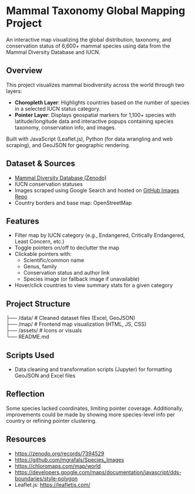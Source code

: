 # Mammal Taxonomy Global Mapping Project

An interactive map visualizing the global distribution, taxonomy, and conservation status of 6,600+ mammal species using data from the Mammal Diversity Database and IUCN.

## Overview

This project visualizes mammal biodiversity across the world through two layers:
- **Choropleth Layer**: Highlights countries based on the number of species in a selected IUCN status category.
- **Pointer Layer**: Displays geospatial markers for 1,100+ species with latitude/longitude data and interactive popups containing species taxonomy, conservation info, and images.

Built with JavaScript (Leaflet.js), Python (for data wrangling and web scraping), and GeoJSON for geographic rendering.

## Dataset & Sources

- [Mammal Diversity Database (Zenodo)](https://zenodo.org/records/7394529)
- IUCN conservation statuses
- Images scraped using Google Search and hosted on [GitHub Images Repo](https://github.com/mgrafals/Species_Images)
- Country borders and base map: OpenStreetMap

## Features

- Filter map by IUCN category (e.g., Endangered, Critically Endangered, Least Concern, etc.)
- Toggle pointers on/off to declutter the map
- Clickable pointers with:
  - Scientific/common name
  - Genus, family
  - Conservation status and author link
  - Species image (or fallback image if unavailable)
- Hover/click countries to view summary stats for a given category

## Project Structure

├── /data/ # Cleaned dataset files (Excel, GeoJSON) <br/>
├── /map/ # Frontend map visualization (HTML, JS, CSS) <br/>
├── /assets/ # Icons or visuals <br/>
└── README.md


## Scripts Used

- Data cleaning and transformation scripts (Jupyter) for formatting GeoJSON and Excel files

## Reflection

Some species lacked coordinates, limiting pointer coverage. Additionally, improvements could be made by showing more species-level info per country or refining pointer clustering.

## Resources

- https://zenodo.org/records/7394529
- https://github.com/mgrafals/Species_Images
- https://chloromaps.com/map/world
- https://developers.google.com/maps/documentation/javascript/dds-boundaries/style-polygon
- Leaflet.js: https://leafletjs.com/
